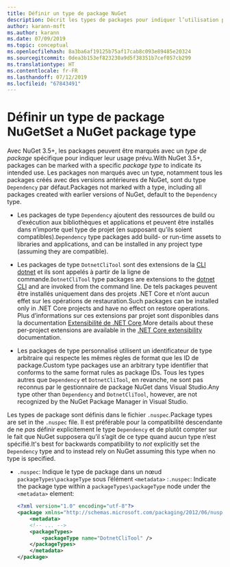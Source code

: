 ```yaml
---
title: Définir un type de package NuGet
description: Décrit les types de packages pour indiquer l’utilisation prévue d’un package.
author: karann-msft
ms.author: karann
ms.date: 07/09/2019
ms.topic: conceptual
ms.openlocfilehash: 8a3ba6af19125b75af17cab8c093e89485e20324
ms.sourcegitcommit: 0dea3b153ef823230a9d5f38351b7cef057cb299
ms.translationtype: HT
ms.contentlocale: fr-FR
ms.lasthandoff: 07/12/2019
ms.locfileid: "67843491"
---
```

# <a name="set-a-nuget-package-type"></a><span data-ttu-id="45629-103">Définir un type de package NuGet</span><span class="sxs-lookup"><span data-stu-id="45629-103">Set a NuGet package type</span></span>

<span data-ttu-id="45629-104">Avec NuGet 3.5+, les packages peuvent être marqués avec un *type de package* spécifique pour indiquer leur usage prévu.</span><span class="sxs-lookup"><span data-stu-id="45629-104">With NuGet 3.5+, packages can be marked with a specific *package type* to indicate its intended use.</span></span> <span data-ttu-id="45629-105">Les packages non marqués avec un type, notamment tous les packages créés avec des versions antérieures de NuGet, sont du type `Dependency` par défaut.</span><span class="sxs-lookup"><span data-stu-id="45629-105">Packages not marked with a type, including all packages created with earlier versions of NuGet, default to the `Dependency` type.</span></span>

- <span data-ttu-id="45629-106">Les packages de type `Dependency` ajoutent des ressources de build ou d’exécution aux bibliothèques et applications et peuvent être installés dans n’importe quel type de projet (en supposant qu’ils soient compatibles).</span><span class="sxs-lookup"><span data-stu-id="45629-106">`Dependency` type packages add build- or run-time assets to libraries and applications, and can be installed in any project type (assuming they are compatible).</span></span>

- <span data-ttu-id="45629-107">Les packages de type `DotnetCliTool` sont des extensions de la [CLI dotnet](/dotnet/articles/core/tools/index) et ils sont appelés à partir de la ligne de commande.</span><span class="sxs-lookup"><span data-stu-id="45629-107">`DotnetCliTool` type packages are extensions to the [dotnet CLI](/dotnet/articles/core/tools/index) and are invoked from the command line.</span></span> <span data-ttu-id="45629-108">De tels packages peuvent être installés uniquement dans des projets .NET Core et n’ont aucun effet sur les opérations de restauration.</span><span class="sxs-lookup"><span data-stu-id="45629-108">Such packages can be installed only in .NET Core projects and have no effect on restore operations.</span></span> <span data-ttu-id="45629-109">Plus d’informations sur ces extensions par projet sont disponibles dans la documentation [Extensibilité de .NET Core](/dotnet/articles/core/tools/extensibility#per-project-based-extensibility).</span><span class="sxs-lookup"><span data-stu-id="45629-109">More details about these per-project extensions are available in the  [.NET Core extensibility](/dotnet/articles/core/tools/extensibility#per-project-based-extensibility) documentation.</span></span>

- <span data-ttu-id="45629-110">Les packages de type personnalisé utilisent un identificateur de type arbitraire qui respecte les mêmes règles de format que les ID de package.</span><span class="sxs-lookup"><span data-stu-id="45629-110">Custom type packages use an arbitrary type identifier that conforms to the same format rules as package IDs.</span></span> <span data-ttu-id="45629-111">Tous les types autres que `Dependency` et `DotnetCliTool`, en revanche, ne sont pas reconnus par le gestionnaire de package NuGet dans Visual Studio.</span><span class="sxs-lookup"><span data-stu-id="45629-111">Any type other than `Dependency` and `DotnetCliTool`, however, are not recognized by the NuGet Package Manager in Visual Studio.</span></span>

<span data-ttu-id="45629-112">Les types de package sont définis dans le fichier `.nuspec`.</span><span class="sxs-lookup"><span data-stu-id="45629-112">Package types are set in the `.nuspec` file.</span></span> <span data-ttu-id="45629-113">Il est préférable pour la compatibilité descendante de ne *pas* définir explicitement le type `Dependency` et de plutôt compter sur le fait que NuGet supposera qu’il s’agit de ce type quand aucun type n’est spécifié.</span><span class="sxs-lookup"><span data-stu-id="45629-113">It's best for backwards compatibility to *not* explicitly set the `Dependency` type and to instead rely on NuGet assuming this type when no type is specified.</span></span>

- <span data-ttu-id="45629-114">`.nuspec`: Indique le type de package dans un nœud `packageTypes\packageType` sous l’élément `<metadata>` :</span><span class="sxs-lookup"><span data-stu-id="45629-114">`.nuspec`: Indicate the package type within a `packageTypes\packageType` node under the `<metadata>` element:</span></span>

    ```xml
    <?xml version="1.0" encoding="utf-8"?>
    <package xmlns="http://schemas.microsoft.com/packaging/2012/06/nuspec.xsd">
        <metadata>
        <!-- ... -->
        <packageTypes>
            <packageType name="DotnetCliTool" />
        </packageTypes>
        </metadata>
    </package>
    ```
